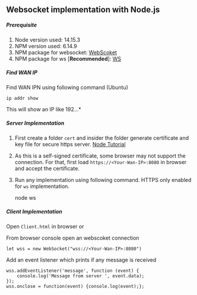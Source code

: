 ## Websocket implementation with Node.js

##### Prerequisite
1. Node version used: 14.15.3
2. NPM version used: 6.14.9
3. NPM package for websocket: [WebScoket](https://www.npmjs.com/package/websocket)
4. NPM package for ws [**Recommended**]: [WS](https://www.npmjs.com/package/ws)

##### Find WAN IP
Find WAN IPN using following command (Ubuntu)

    ip addr show

This will show an IP like 192.*.*.* 


##### Server Implementation
1. First create a folder `cert` and insider the folder generate certificate and key file for secure https server. [Node Tutorial](https://nodejs.org/en/knowledge/HTTP/servers/how-to-create-a-HTTPS-server/)
2. As this is a self-signed certificate, some browser may not support the connection. For that, first load `https://<Your-Wan-IP>:8080` in browser and accept the certificate.
3. Run any implementation using following command. HTTPS only enabled for `ws` implementation.

    node ws

##### Client Implementation
Open `Client.html` in browser or

From browser console open an webscoket connection

    let wss = new WebSocket("wss://<Your-Wan-IP>:8080")

Add an event listener which prints if any message is received

    wss.addEventListener('message', function (event) {
        console.log('Message from server ', event.data);
    });
    wss.onclose = function(event) {console.log(event);};

